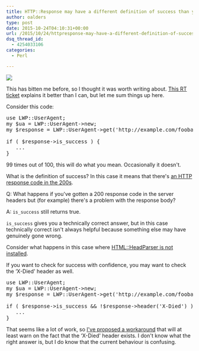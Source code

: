 ```yaml
---
title: HTTP::Response may have a different definition of success than you do
author: oalders
type: post
date: 2015-10-24T04:10:31+00:00
url: /2015/10/24/httpresponse-may-have-a-different-definition-of-success-than-you-do
dsq_thread_id:
  - 4254033106
categories:
  - Perl

---
```

![][1]

This has bitten me before, so I thought it was worth writing about.  [This RT ticket](https://rt.cpan.org/Ticket/Display.html?id=101990) explains it better than I can, but let me sum things up here.

Consider this code:

<pre>use LWP::UserAgent;
my $ua = LWP::UserAgent->new;
my $response = LWP::UserAgent->get('http://example.com/foobar');

if ( $response->is_success ) {
   ...
}
</pre>

99 times out of 100, this will do what you mean. Occasionally it doesn't. 

What is the definition of success? In this case it means that there's [an HTTP response code in the 200s](https://metacpan.org/source/ETHER/HTTP-Message-6.11/lib/HTTP/Status.pm#L108). 

Q: What happens if you've gotten a 200 response code in the server headers but (for example) there's a problem with the response body? 

A: `is_success` still returns true. 

`is_success` gives you a technically correct answer, but in this case technically correct isn't always helpful because something else may have genuinely gone wrong.

Consider what happens in this case where [HTML::HeadParser is not installed](http://stackoverflow.com/questions/11169033/no-content-from-lwp-request).

If you want to check for success with confidence, you may want to check the &#8216;X-Died' header as well.

<pre>use LWP::UserAgent;
my $ua = LWP::UserAgent->new;
my $response = LWP::UserAgent->get('http://example.com/foobar');

if ( $response->is_success && !$response->header('X-Died') ) {
   ...
}
</pre>

That seems like a lot of work, so [I've proposed a workaround](https://github.com/libwww-perl/http-message/pull/25/files) that will at least warn on the fact that the &#8216;X-Died' header exists. I don't know what the right answer is, but I do know that the current behaviour is confusing.

 [1]: http://e.lvme.me/mds82td.jpg
